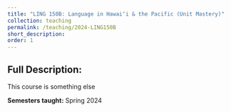 ```yaml
---
title: "LING 150B: Language in Hawaiʻi & the Pacific (Unit Mastery)"
collection: teaching
permalink: /teaching/2024-LING150B
short_description: 
order: 1
---
```


## Full Description: 
This course is something else

**Semesters taught:** Spring 2024

